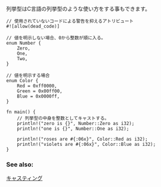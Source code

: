 <!--- `enum` can also be used as C-like enums. --->
列挙型はC言語の列挙型のような使い方をする事もできます。

``` rust,editable
// 使用されていないコードによる警告を抑えるアトリビュート
#![allow(dead_code)]

// 値を明示しない場合、0から整数が順に入る。
enum Number {
    Zero,
    One,
    Two,
}

// 値を明示する場合
enum Color {
    Red = 0xff0000,
    Green = 0x00ff00,
    Blue = 0x0000ff,
}

fn main() {
    // 列挙型の中身を整数としてキャストする。
    println!("zero is {}", Number::Zero as i32);
    println!("one is {}", Number::One as i32);

    println!("roses are #{:06x}", Color::Red as i32);
    println!("violets are #{:06x}", Color::Blue as i32);
}

```

### See also:

[キャスティング][cast]

[cast]: ./cast.html
